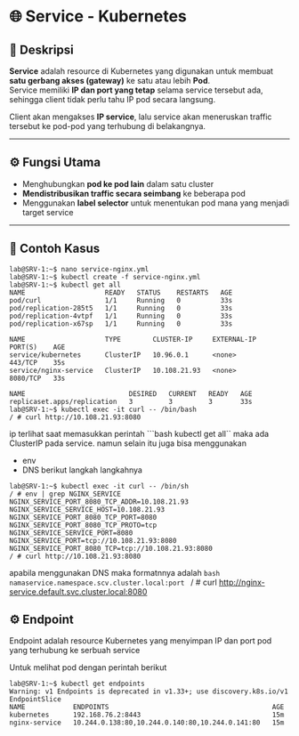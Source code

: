 # 🌐 Service - Kubernetes

## 📘 Deskripsi
**Service** adalah resource di Kubernetes yang digunakan untuk membuat **satu gerbang akses (gateway)** ke satu atau lebih **Pod**.  
Service memiliki **IP dan port yang tetap** selama service tersebut ada, sehingga client tidak perlu tahu IP pod secara langsung.

Client akan mengakses **IP service**, lalu service akan meneruskan traffic tersebut ke pod-pod yang terhubung di belakangnya.

---

## ⚙️ Fungsi Utama
- Menghubungkan **pod ke pod lain** dalam satu cluster  
- **Mendistribusikan traffic secara seimbang** ke beberapa pod  
- Menggunakan **label selector** untuk menentukan pod mana yang menjadi target service  

---

## 🧩 Contoh Kasus

```
lab@SRV-1:~$ nano service-nginx.yml
lab@SRV-1:~$ kubectl create -f service-nginx.yml
lab@SRV-1:~$ kubectl get all
NAME                    READY   STATUS    RESTARTS   AGE
pod/curl                1/1     Running   0          33s
pod/replication-285t5   1/1     Running   0          33s
pod/replication-4vtpf   1/1     Running   0          33s
pod/replication-x67sp   1/1     Running   0          33s

NAME                    TYPE        CLUSTER-IP     EXTERNAL-IP   PORT(S)    AGE
service/kubernetes      ClusterIP   10.96.0.1      <none>        443/TCP    35s
service/nginx-service   ClusterIP   10.108.21.93   <none>        8080/TCP   33s

NAME                          DESIRED   CURRENT   READY   AGE
replicaset.apps/replication   3         3         3       33s
lab@SRV-1:~$ kubectl exec -it curl -- /bin/bash
/ # curl http://10.108.21.93:8080
```

ip terlihat saat memasukkan perintah ```bash kubectl get all`` maka ada ClusterIP pada service. namun selain itu juga bisa menggunakan
- env
- DNS
berikut langkah langkahnya

```
lab@SRV-1:~$ kubectl exec -it curl -- /bin/sh
/ # env | grep NGINX_SERVICE
NGINX_SERVICE_PORT_8080_TCP_ADDR=10.108.21.93
NGINX_SERVICE_SERVICE_HOST=10.108.21.93
NGINX_SERVICE_PORT_8080_TCP_PORT=8080
NGINX_SERVICE_PORT_8080_TCP_PROTO=tcp
NGINX_SERVICE_SERVICE_PORT=8080
NGINX_SERVICE_PORT=tcp://10.108.21.93:8080
NGINX_SERVICE_PORT_8080_TCP=tcp://10.108.21.93:8080
/ # curl http://10.108.21.93:8080
```

apabila menggunakan DNS maka formatnnya adalah ```bash namaservice.namespace.scv.cluster.local:port ```
/ # curl http://nginx-service.default.svc.cluster.local:8080

## ⚙️ Endpoint
Endpoint adalah resource Kubernetes yang menyimpan IP dan port pod yang terhubung ke serbuah service

Untuk melihat pod dengan perintah berikut
```
lab@SRV-1:~$ kubectl get endpoints
Warning: v1 Endpoints is deprecated in v1.33+; use discovery.k8s.io/v1 EndpointSlice
NAME            ENDPOINTS                                         AGE
kubernetes      192.168.76.2:8443                                 15m
nginx-service   10.244.0.138:80,10.244.0.140:80,10.244.0.141:80   15m
```